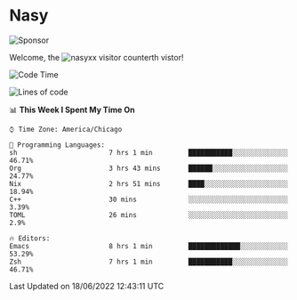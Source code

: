 # Nasy

<!--
<p align="center">
<img height="200" src="https://github-readme-stats.vercel.app/api?username=nasyxx&count_private=true&show_icons=true&theme=dracula&include_all_commits=true"/>
<img height="200" src="https://github-readme-stats.vercel.app/api/top-langs/?username=nasyxx&theme=dracula&hide=html,jupyter+notebook&count_private=true&show_icons=true"/>
</p>

  
----------------
-->

![Sponsor](https://img.shields.io/static/v1.svg?label=Sponsor&message=%E2%9D%A4&logo=GitHub&style=flat&color=pink)
 
Welcome, the ![nasyxx visitor counter](https://count.getloli.com/get/@nasyxx?theme=rule34)th vistor!
 
<!--START_SECTION:waka-->
![Code Time](http://img.shields.io/badge/Code%20Time-2%2C491%20hrs%2031%20mins-blue)

![Lines of code](https://img.shields.io/badge/From%20Hello%20World%20I%27ve%20Written-5%20Million%20lines%20of%20code-blue)

📊 **This Week I Spent My Time On** 

```text
⌚︎ Time Zone: America/Chicago

💬 Programming Languages: 
sh                       7 hrs 1 min         ███████████░░░░░░░░░░░░░░   46.71% 
Org                      3 hrs 43 mins       ██████░░░░░░░░░░░░░░░░░░░   24.77% 
Nix                      2 hrs 51 mins       ████░░░░░░░░░░░░░░░░░░░░░   18.94% 
C++                      30 mins             ░░░░░░░░░░░░░░░░░░░░░░░░░   3.39% 
TOML                     26 mins             ░░░░░░░░░░░░░░░░░░░░░░░░░   2.9%

🔥 Editors: 
Emacs                    8 hrs 1 min         █████████████░░░░░░░░░░░░   53.29% 
Zsh                      7 hrs 1 min         ███████████░░░░░░░░░░░░░░   46.71%

```


 Last Updated on 18/06/2022 12:43:11 UTC
<!--END_SECTION:waka-->

<!-- ![visitors](https://visitor-badge.laobi.icu/badge?page_id=nasyxx.nasyxx) -->
